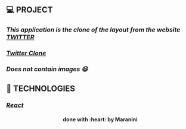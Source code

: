 ## 💻 PROJECT

  ### *This application is the clone of the layout from the website [TWITTER](https://twitter.com/)*
  ### [*Twitter Clone*](https://twitterbymaranini.netlify.app)
  ### *Does not contain images 😄*
  
## 🚀 TECHNOLOGIES

  ### [*React*](https://en.reactjs.org/)
  
  
  <h4 align="center">done with :heart: by Maranini</h4>
